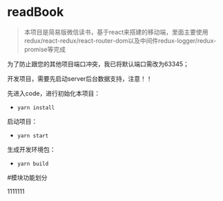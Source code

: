 # readBook
> 本项目是简易版微信读书，基于react来搭建的移动端，里面主要使用redux/react-redux/react-router-dom以及中间件redux-logger/redux-promise等完成

为了防止跟您的其他项目端口冲突，我已将默认端口需改为63345；

开发项目，需要先启动server后台数据支持，注意！！

先进入code，进行初始化本项目：

- `yarn install`

启动项目：

- `yarn start`

生成开发环境包：

- `yarn build`

#模块功能划分



1111111
